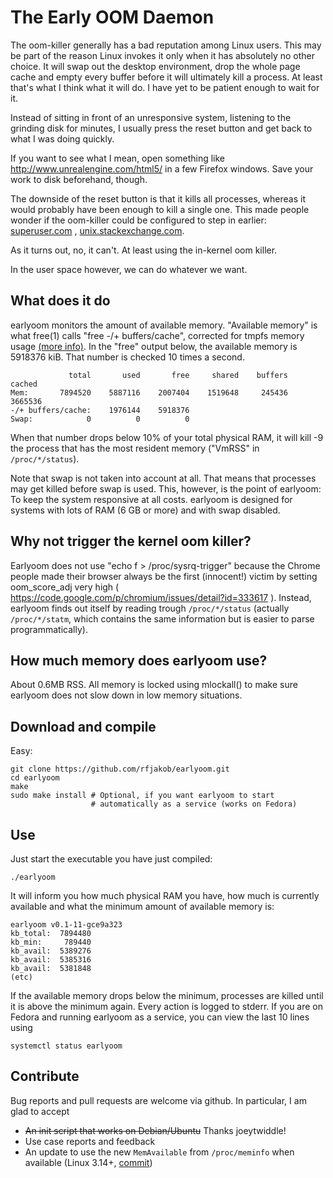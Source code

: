 The Early OOM Daemon
====================
The oom-killer generally has a bad reputation among Linux users. This may be
part of the reason Linux invokes it only when it has absolutely no other choice.
It will swap out the desktop environment, drop the whole page cache and empty
every buffer before it will ultimately kill a process. At least that's what I
think what it will do. I have yet to be patient enough to wait for it.

Instead of sitting in front of an unresponsive system, listening to the grinding
disk for minutes, I usually press the reset button and get back to what I was
doing quickly.

If you want to see what I mean, open something like
http://www.unrealengine.com/html5/
in a few Firefox windows. Save your work to disk beforehand, though.

The downside of the reset button is that it kills all processes, whereas it 
would probably have been enough to kill a single one. This made people wonder
if the oom-killer could be configured to step in earlier: [superuser.com][2]
, [unix.stackexchange.com][3].

As it turns out, no, it can't. At least using the in-kernel oom killer.

In the user space however, we can do whatever we want.

What does it do
---------------
earlyoom monitors the amount of available memory. "Available memory" is what
free(1) calls "free -/+ buffers/cache", corrected for tmpfs memory usage
[(more info)][1]. In the "free" output below, the available memory is 5918376 kiB.
That number is checked 10 times a second.

		         total       used       free     shared    buffers     cached
	Mem:       7894520    5887116    2007404    1519648     245436    3665536
	-/+ buffers/cache:    1976144    5918376
	Swap:            0          0          0

When that number drops below 10% of your total physical RAM, it will kill -9 the
process that has the most resident memory ("VmRSS" in `/proc/*/status`).

Note that swap is not taken into account at all. That means that processes
may get killed before swap is used. This, however, is the point of
earlyoom: To keep the system responsive at all costs. earlyoom is designed
for systems with lots of RAM (6 GB or more) and with swap disabled.

Why not trigger the kernel oom killer?
--------------------------------------
Earlyoom does not use "echo f > /proc/sysrq-trigger" because the Chrome people made
their browser always be the first (innocent!) victim by setting oom_score_adj
very high ( https://code.google.com/p/chromium/issues/detail?id=333617 ).
Instead, earlyoom finds out itself by reading trough `/proc/*/status`
(actually `/proc/*/statm`, which contains the same information but is easier to
parse programmatically).

How much memory does earlyoom use?
----------------------------------
About 0.6MB RSS. All memory is locked using mlockall() to make sure
earlyoom does not slow down in low memory situations.

Download and compile
--------------------
Easy:

	git clone https://github.com/rfjakob/earlyoom.git
	cd earlyoom
	make
	sudo make install # Optional, if you want earlyoom to start
	                  # automatically as a service (works on Fedora)

Use
---
Just start the executable you have just compiled:

	./earlyoom

It will inform you how much physical RAM you have, how much is currently
available and what the minimum amount of available memory is:

	earlyoom v0.1-11-gce9a323
	kb_total:  7894480
	kb_min:     789440
	kb_avail:  5389276
	kb_avail:  5385316
	kb_avail:  5381848
	(etc)

If the available memory drops below the minimum, processes are killed until it
is above the minimum again. Every action is logged to stderr. If you are on
Fedora and running earlyoom as a service, you can view the last 10 lines
using

	systemctl status earlyoom

Contribute
----------
Bug reports and pull requests are welcome via github. In particular, I am glad to
accept

* <del>An init script that works on Debian/Ubuntu</del> Thanks joeytwiddle!
* Use case reports and feedback
* An update to use the new `MemAvailable` from `/proc/meminfo`
  when available (Linux 3.14+, [commit][4])

[1]: http://www.freelists.org/post/procps/library-properly-handle-memory-used-by-tmpfs
[2]: http://superuser.com/questions/406101/is-it-possible-to-make-the-oom-killer-intervent-earlier
[3]: http://unix.stackexchange.com/questions/38507/is-it-possible-to-trigger-oom-killer-on-forced-swapping
[4]: https://git.kernel.org/cgit/linux/kernel/git/torvalds/linux.git/commit/?id=34e431b0ae398fc54ea69ff85ec700722c9da773
